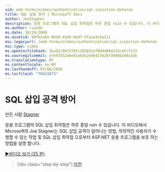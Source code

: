 ```yaml
---
uid: web-forms/videos/authentication/sql-injection-defense
title: SQL 삽입 방어 | Microsoft Docs
author: JoeStagner
description: 응용 프로그램의 SQL 삽입 취약점은 하루 종일 ruin 수 있습니다. 이 비디오에서 Microsoft의 Joe Stagner는 SQL 삽입 공격이 어떻게 happ 할 수 있는지 설명 합니다.
ms.author: riande
ms.date: 10/29/2009
ms.assetid: b9fb1e01-06d9-43d9-9e8f-5fa1e4c6a211
msc.legacyurl: /web-forms/videos/authentication/sql-injection-defense
msc.type: video
ms.openlocfilehash: 2ba52c94737dfc165831ef094d04a333c4fcf133
ms.sourcegitcommit: e7e91932a6e91a63e2e46417626f39d6b244a3ab
ms.translationtype: MT
ms.contentlocale: ko-KR
ms.lasthandoff: 03/06/2020
ms.locfileid: "78421673"
---
```

# <a name="sql-injection-defense"></a>SQL 삽입 공격 방어

만든 사람 [Stagner](https://github.com/JoeStagner)

응용 프로그램의 SQL 삽입 취약점은 하루 종일 ruin 수 있습니다. 이 비디오에서 Microsoft의 Joe Stagner는 SQL 삽입 공격이 일어나는 방법, 악의적인 사용자가 수행할 수 있는 작업 및 SQL 삽입 취약점 으로부터 ASP.NET 응용 프로그램을 보호 하는 방법을 설명 합니다.

[&#9654;비디오 보기 (25 분)](https://channel9.msdn.com/Blogs/ASP-NET-Site-Videos/sql-injection-defense)

> [!div class="step-by-step"]
> [이전](creating-inactive-users.md)
